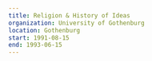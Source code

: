 ```yaml
---
title: Religion & History of Ideas
organization: University of Gothenburg
location: Gothenburg
start: 1991-08-15
end: 1993-06-15
---
```

